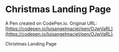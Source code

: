 # Christmas Landing Page

A Pen created on CodePen.io. Original URL: [https://codepen.io/luisangelmaciel/pen/OJwVaRL](https://codepen.io/luisangelmaciel/pen/OJwVaRL).

Christmas Landing Page